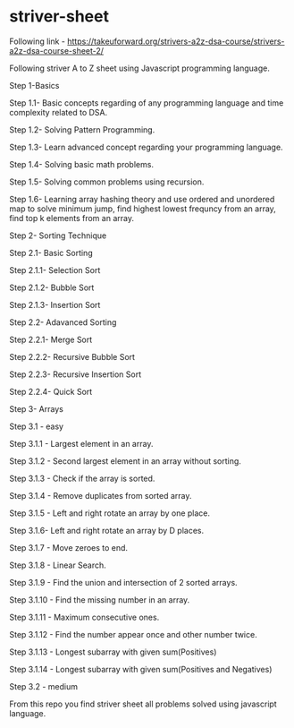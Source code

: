 # striver-sheet
Following link - https://takeuforward.org/strivers-a2z-dsa-course/strivers-a2z-dsa-course-sheet-2/

Following striver A to Z sheet using Javascript programming language.

Step 1-Basics

Step 1.1- Basic concepts regarding of any programming language and time complexity related to DSA.

Step 1.2- Solving Pattern Programming.

Step 1.3- Learn advanced concept regarding your programming language.

Step 1.4- Solving basic math problems.

Step 1.5- Solving common problems using recursion.

Step 1.6- Learning array hashing theory and use ordered and unordered map to solve minimum jump, find highest lowest frequncy from an array, find top k elements from an array.

Step 2- Sorting Technique

Step 2.1- Basic Sorting

Step 2.1.1- Selection Sort

Step 2.1.2- Bubble Sort

Step 2.1.3- Insertion Sort

Step 2.2- Adavanced Sorting

Step 2.2.1- Merge Sort

Step 2.2.2- Recursive Bubble Sort

Step 2.2.3- Recursive Insertion Sort

Step 2.2.4- Quick Sort

Step 3- Arrays

Step 3.1 - easy

Step 3.1.1 - Largest element in an array.

Step 3.1.2 - Second largest element in an array without sorting.

Step 3.1.3 - Check if the array is sorted.

Step 3.1.4 - Remove duplicates from sorted array.

Step 3.1.5 - Left and right rotate an array by one place.

Step 3.1.6- Left and right rotate an array by D places.

Step 3.1.7 - Move zeroes to end.

Step 3.1.8 - Linear Search.

Step 3.1.9 - Find the union and intersection of 2 sorted arrays.

Step 3.1.10 - Find the missing number in an array.

Step 3.1.11 - Maximum consecutive ones.

Step 3.1.12 - Find the number appear once and other number twice.

Step 3.1.13 - Longest subarray with given sum(Positives)

Step 3.1.14 - Longest subarray with given sum(Positives and Negatives)

Step 3.2 - medium 

From this repo you find striver sheet all problems solved using javascript language.
